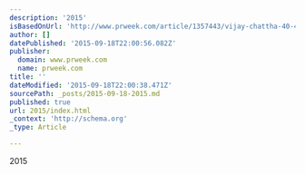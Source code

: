 ```yaml
---
description: '2015'
isBasedOnUrl: 'http://www.prweek.com/article/1357443/vijay-chattha-40-40-2015'
author: []
datePublished: '2015-09-18T22:00:56.082Z'
publisher:
  domain: www.prweek.com
  name: prweek.com
title: ''
dateModified: '2015-09-18T22:00:38.471Z'
sourcePath: _posts/2015-09-18-2015.md
published: true
url: 2015/index.html
_context: 'http://schema.org'
_type: Article

---
```

2015
